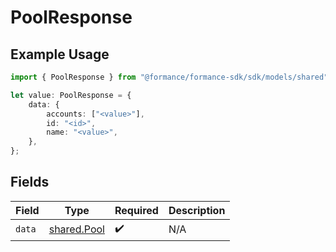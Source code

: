 # PoolResponse

## Example Usage

```typescript
import { PoolResponse } from "@formance/formance-sdk/sdk/models/shared";

let value: PoolResponse = {
    data: {
        accounts: ["<value>"],
        id: "<id>",
        name: "<value>",
    },
};
```

## Fields

| Field                                             | Type                                              | Required                                          | Description                                       |
| ------------------------------------------------- | ------------------------------------------------- | ------------------------------------------------- | ------------------------------------------------- |
| `data`                                            | [shared.Pool](../../../sdk/models/shared/pool.md) | :heavy_check_mark:                                | N/A                                               |